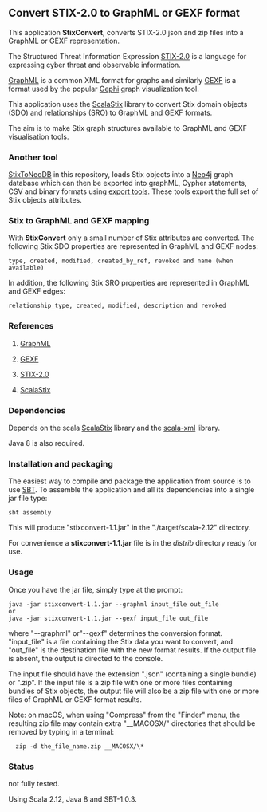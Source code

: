 ## Convert STIX-2.0 to GraphML or GEXF format 

This application **StixConvert**, converts STIX-2.0 json and zip files into a GraphML or GEXF representation. 

The Structured Threat Information Expression [STIX-2.0](https://oasis-open.github.io/cti-documentation/stix/intro) 
is a language for expressing cyber threat and observable information.

[GraphML](http://graphml.graphdrawing.org/) is a common XML format for graphs and similarly [GEXF](https://gephi.org/gexf/format/) is 
a format used by the popular [Gephi](https://gephi.org/) graph visualization tool.
 
This application uses the [ScalaStix](https://github.com/workingDog/scalastix) library
to convert Stix domain objects (SDO) and relationships (SRO) to GraphML and GEXF formats. 

The aim is to make Stix graph structures available to GraphML and GEXF visualisation tools.
 
### Another tool
[StixToNeoDB](https://github.com/workingDog/StixToNeoDB) in this repository,
loads Stix objects into a [Neo4j](https://neo4j.com/) graph database which can then be exported into graphML, 
Cypher statements, CSV and binary formats using [export tools](https://github.com/jexp/neo4j-shell-tools). 
These tools export the full set of Stix objects attributes.   
  
### Stix to GraphML and GEXF mapping

With **StixConvert** only a small number of Stix attributes are converted. The following Stix SDO properties are represented in GraphML and GEXF nodes:

    type, created, modified, created_by_ref, revoked and name (when available)

In addition, the following Stix SRO properties are represented in GraphML and GEXF edges:
           
    relationship_type, created, modified, description and revoked 
               
### References
 
1) [GraphML](http://graphml.graphdrawing.org/)

2) [GEXF](https://gephi.org/gexf/format/)

3) [STIX-2.0](https://oasis-open.github.io/cti-documentation/stix/intro) 

4) [ScalaStix](https://github.com/workingDog/scalastix)

### Dependencies

Depends on the scala [ScalaStix](https://github.com/workingDog/scalastix) library and the [scala-xml](https://github.com/scala/scala-xml) library.

Java 8 is also required.

### Installation and packaging

The easiest way to compile and package the application from source is to use [SBT](http://www.scala-sbt.org/).
To assemble the application and all its dependencies into a single jar file type:

    sbt assembly

This will produce "stixconvert-1.1.jar" in the "./target/scala-2.12" directory.

For convenience a **stixconvert-1.1.jar** file is in the *distrib* directory ready for use.

### Usage

Once you have the jar file, simply type at the prompt:
 
    java -jar stixconvert-1.1.jar --graphml input_file out_file
    or
    java -jar stixconvert-1.1.jar --gexf input_file out_file
 
where "--graphml" or"--gexf" determines the conversion format. "input_file" is a file containing the 
Stix data you want to convert, and "out_file" is the destination file 
with the new format results. If the output file is absent, the output is directed to the console.
 
The input file should have the extension ".json" (containing a single bundle) or ".zip".
 If the input file is a zip file with one or more files containing bundles of Stix objects,
the output file will also be a zip file with one or more files of GraphML or GEXF format results.
 
Note: on macOS, when using "Compress" from the "Finder" menu, the resulting zip file may contain 
  extra "__MACOSX/" directories that should be removed by typing in a terminal:
  
      zip -d the_file_name.zip __MACOSX/\*
 
### Status

not fully tested.

Using Scala 2.12, Java 8 and SBT-1.0.3.


